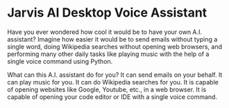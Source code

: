 # Jarvis AI Desktop Voice Assistant
Have you ever wondered how cool it would be to have your own A.I. assistant? Imagine how easier it would be to send emails without typing a single word, doing Wikipedia searches without opening web browsers, and performing many other daily tasks like playing music with the help of a single voice command using Python.

What can this A.I. assistant do for you?
 It can send emails on your behalf.
 It can play music for you.
 It can do Wikipedia searches for you.
 It is capable of opening websites like Google, Youtube, etc., in a web browser.
 It is capable of opening your code editor or IDE with a single voice command.
